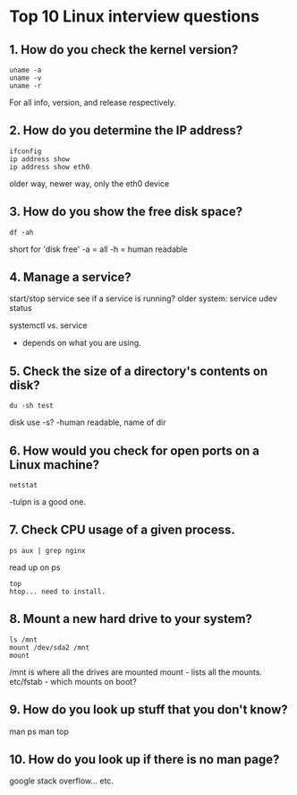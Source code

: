 # Top 10 Linux interview questions

## 1. How do you check the kernel version?

```
uname -a 
uname -v
uname -r
```
For all info, version, and release respectively.

## 2. How do you determine the IP address?

```shell
ifconfig
ip address show
ip address show eth0
```

older way, newer way, only the eth0 device

## 3. How do you show the free disk space?


```
df -ah
```
short for 'disk free'
-a = all
-h = human readable

## 4. Manage a service?

start/stop service
see if a service is running?
older system: 
service udev status 

systemctl vs. service
- depends on what you are using.

## 5. Check the size of a directory's contents on disk?


```
du -sh test
```
disk use -s? -human readable, name of dir

## 6. How would you check for open ports on a Linux machine?


```
netstat
```
-tulpn is a good one.

## 7. Check CPU usage of a given process.


```
ps aux | grep nginx
```
read up on ps


```
top
htop... need to install.

```

## 8. Mount a new hard drive to your system?


```
ls /mnt
mount /dev/sda2 /mnt
mount
```
/mnt is where all the drives are mounted
mount - lists all the mounts.
etc/fstab - which mounts on boot?

## 9. How do you look up stuff that you don't know?

man ps
man top

## 10. How do you look up if there is no man page?

google
stack overflow... etc.
